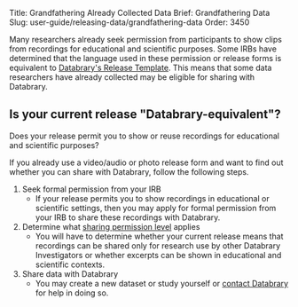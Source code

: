 Title: Grandfathering Already Collected Data 
Brief: Grandfathering Data
Slug: user-guide/releasing-data/grandfathering-data
Order: 3450

Many researchers already seek permission from participants to show clips from recordings for educational and scientific purposes.
Some IRBs have determined that the language used in these permission or release forms is equivalent to [Databrary's Release Template](|filename|../policies/release-template.mdi). 
This means that some data researchers have already collected may be eligible for sharing with Databrary.

## Is your current release "Databrary-equivalent"?

Does your release permit you to show or reuse recordings for educational and scientific purposes?

If you already use a video/audio or photo release form and want to find out whether you can share with Databrary, follow the following steps.

1. Seek formal permission from your IRB
	- If your release permits you to show recordings in educational or scientific settings, then you may apply for formal permission from your IRB to share these recordings with Databrary.
1. Determine what [sharing permission level](|filename|release-levels.md) applies
	- You will have to determine whether your current release means that recordings can be shared only for research use by other Databrary Investigators or whether excerpts can be shown in educational and scientific contexts.
1. Share data with Databrary
	- You may create a new dataset or study yourself or [contact Databrary](mailto:help@databrary.org) for help in doing so.
